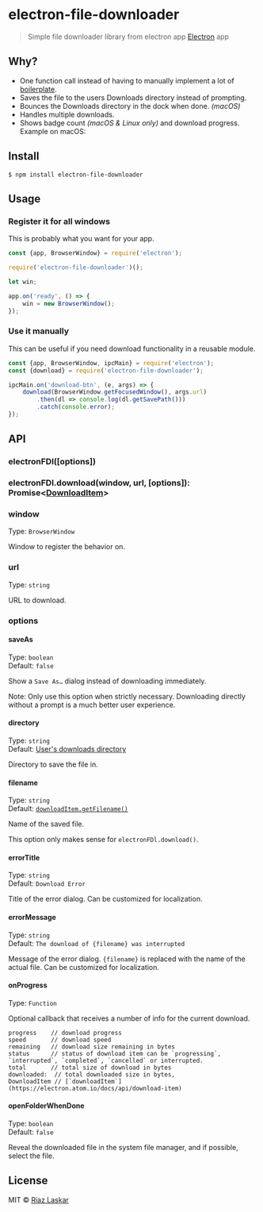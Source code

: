 # electron-file-downloader 

> Simple file downloader library from electron app [Electron](http://electron.atom.io) app


## Why?

- One function call instead of having to manually implement a lot of [boilerplate](index.js).
- Saves the file to the users Downloads directory instead of prompting.
- Bounces the Downloads directory in the dock when done. *(macOS)*
- Handles multiple downloads.
- Shows badge count *(macOS & Linux only)* and download progress. Example on macOS:
## Install

```
$ npm install electron-file-downloader
```


## Usage

### Register it for all windows

This is probably what you want for your app.

```js
const {app, BrowserWindow} = require('electron');

require('electron-file-downloader')();

let win;

app.on('ready', () => {
	win = new BrowserWindow();
});
```

### Use it manually

This can be useful if you need download functionality in a reusable module.

```js
const {app, BrowserWindow, ipcMain} = require('electron');
const {download} = require('electron-file-downloader');

ipcMain.on('download-btn', (e, args) => {
	download(BrowserWindow.getFocusedWindow(), args.url)
		.then(dl => console.log(dl.getSavePath()))
		.catch(console.error);
});
```

## API

### electronFDl([options])

### electronFDl.download(window, url, [options]): Promise<[DownloadItem](https://github.com/electron/electron/blob/master/docs/api/download-item.md)>

### window

Type: `BrowserWindow`

Window to register the behavior on.

### url

Type: `string`

URL to download.

### options

#### saveAs

Type: `boolean`<br>
Default: `false`

Show a `Save As…` dialog instead of downloading immediately.

Note: Only use this option when strictly necessary. Downloading directly without a prompt is a much better user experience.

#### directory

Type: `string`<br>
Default: [User's downloads directory](http://electron.atom.io/docs/api/app/#appgetpathname)

Directory to save the file in.

#### filename

Type: `string`<br>
Default: [`downloadItem.getFilename()`](https://electron.atom.io/docs/api/download-item/#downloaditemgetfilename)

Name of the saved file.

This option only makes sense for `electronFDl.download()`.

#### errorTitle

Type: `string`<br>
Default: `Download Error`

Title of the error dialog. Can be customized for localization.

#### errorMessage

Type: `string`<br>
Default: `The download of {filename} was interrupted`

Message of the error dialog. `{filename}` is replaced with the name of the actual file. Can be customized for localization.

#### onProgress

Type: `Function`

Optional callback that receives a number of info for the current download.

```
progress 	// download progress
speed   	// download speed
remaining 	// download size remaining in bytes
status		// status of download item can be `progressing`, `interrupted`, `completed`, `cancelled` or interrupted.
total		// total size of download in bytes
downloaded:  // total downloaded size in bytes,
DownloadItem // [`downloadItem`](https://electron.atom.io/docs/api/download-item)
```

#### openFolderWhenDone

Type: `boolean`<br>
Default: `false`

Reveal the downloaded file in the system file manager, and if possible, select the file.

## License

MIT © [Riaz Laskar](http://riazxrazor.in)
